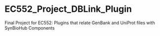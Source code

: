# EC552_Project_DBLink_Plugin
Final Project for EC552: Plugins that relate GenBank and UniProt files with SynBioHub Components
